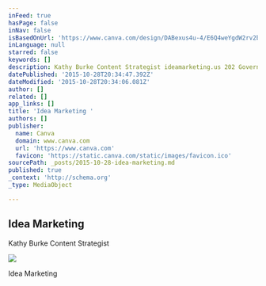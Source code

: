 ```yaml
---
inFeed: true
hasPage: false
inNav: false
isBasedOnUrl: 'https://www.canva.com/design/DABexus4u-4/E6Q4weYgdW2rv2b1VweBIA/edit'
inLanguage: null
starred: false
keywords: []
description: Kathy Burke Content Strategist ideamarketing.us 202 Governnment Street Mobile AL 36602 251 421-0108 kathy@ideamarketing.us
datePublished: '2015-10-28T20:34:47.392Z'
dateModified: '2015-10-28T20:34:06.081Z'
author: []
related: []
app_links: []
title: 'Idea Marketing '
authors: []
publisher:
  name: Canva
  domain: www.canva.com
  url: 'https://www.canva.com'
  favicon: 'https://static.canva.com/static/images/favicon.ico'
sourcePath: _posts/2015-10-28-idea-marketing.md
published: true
_context: 'http://schema.org'
_type: MediaObject

---
```

<article style=""><h1>Idea Marketing</h1><p>Kathy Burke Content Strategist</p><img src="https://s3.amazonaws.com/export.canva.com/DABexus4u-4/2/preview/0001-72505893.png?AWSAccessKeyId=AKIAIU6N2ZZT3WCLIKRA&amp;Expires=1446152400&amp;Signature=3y7%2BUDeEkEUvDjtey4GGUoQoHqY%3D" /></article>

Idea Marketing